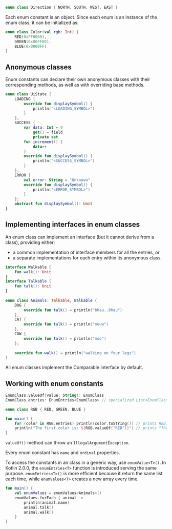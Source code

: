 ```kt
enum class Direction { NORTH, SOUTH, WEST, EAST }
```
Each enum constant is an object. Since each enum is an instance of the enum class, it can be initialized as:
```kt
enum class Color(val rgb: Int) { 
	RED(0xFF0000), 
	GREEN(0x00FF00), 
	BLUE(0x0000FF) 
}
```

## Anonymous classes
Enum constants can declare their own anonymous classes with their corresponding methods, as well as with overriding base methods.
```kt
enum class UiState {  
    LOADING {  
        override fun displaySymbol() {  
            println("<LOADING_SYMBOL>")  
        }  
    },  
    SUCCESS {  
        var data: Int = 0  
            get() = field  
            private set  
        fun increment() {  
            data++  
        }  
        override fun displaySymbol() {  
            println("<SUCCESS_SYMBOL>")  
        }  
    },  
    ERROR {  
        val error: String = "Unknown"  
        override fun displaySymbol() {  
            println("<ERROR_SYMBOL>")  
        }  
    };  
    abstract fun displaySymbol(): Unit  
}
```

## Implementing interfaces in enum classes
An enum class can implement an interface (but it cannot derive from a class), providing either:
- a common implementation of interface members for all the entries, or
- a separate implementations for each entry within its anonymous class.
```kt
interface Walkable {  
    fun walk(): Unit  
}  
interface Talkable {  
    fun talk(): Unit  
}  
  
enum class Animals: Talkable, Walkable {  
    DOG {  
        override fun talk() = println("bhau..bhau")  
    },  
    CAT {  
        override fun talk() = println("meuw")  
    },  
    COW {  
        override fun talk() = println("moo")  
    };  
  
    override fun walk() = println("walking on four legs")  
}
```

All enum classes implement the Comparable interface by default.

## Working with enum constants
```kt
EnumClass.valueOf(value: String): EnumClass
EnumClass.entries: EnumEntries<EnumClass> // specialized List<EnumClass>
```

```kt
enum class RGB { RED, GREEN, BLUE }

fun main() {
    for (color in RGB.entries) println(color.toString()) // prints RED, GREEN, BLUE
    println("The first color is: ${RGB.valueOf("RED")}") // prints "The first color is: RED"
}
```
`valueOf()` method can throw an `IllegalArgumentException`.

Every enum constant has `name` and `ordinal` properties.

To access the constants in an class in a generic way, use `enumValue<T>()`. In Kotlin 2.0.0, the `enumEntries<T>` function is introduced serving the same purpose. `enumEntries<T>()` is more efficient because it return the same list each time, while `enumValues<T>` creates a new array every time.
```kt
fun main() {  
    val enumValues = enumValues<Animals>()  
    enumValues.forEach { animal ->  
        println(animal.name)  
        animal.talk()  
        animal.walk()  
    }  
}
```
